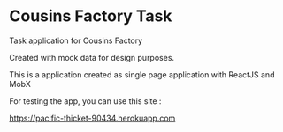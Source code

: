 # Cousins Factory Task
Task application for Cousins Factory

Created with mock data for design purposes. 

This is a application created as single page application with ReactJS and MobX

For testing the app, you can use this site :

https://pacific-thicket-90434.herokuapp.com